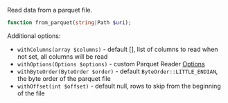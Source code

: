 Read data from a parquet file.

```php
function from_parquet(string|Path $uri);
```

Additional options:

* `withColumns(array $columns)` - default [], list of columns to read when not set, all columns will be read
* `withOptions(Options $options)` - custom Parquet Reader [Options](https://github.com/flow-php/flow/blob/1.x/src/lib/parquet/src/Flow/Parquet/Options.php)
* `withByteOrder(ByteOrder $order)` - default `ByteOrder::LITTLE_ENDIAN`, the byte order of the parquet file
* `withOffset(int $offset)` - default null, rows to skip from the beginning of the file 